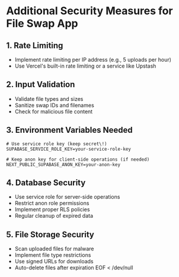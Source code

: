 # Additional Security Measures for File Swap App

## 1. Rate Limiting
- Implement rate limiting per IP address (e.g., 5 uploads per hour)
- Use Vercel's built-in rate limiting or a service like Upstash

## 2. Input Validation
- Validate file types and sizes
- Sanitize swap IDs and filenames
- Check for malicious file content

## 3. Environment Variables Needed
```env
# Use service role key (keep secret\!)
SUPABASE_SERVICE_ROLE_KEY=your-service-role-key

# Keep anon key for client-side operations (if needed)
NEXT_PUBLIC_SUPABASE_ANON_KEY=your-anon-key
```

## 4. Database Security
- Use service role for server-side operations
- Restrict anon role permissions
- Implement proper RLS policies
- Regular cleanup of expired data

## 5. File Storage Security
- Scan uploaded files for malware
- Implement file type restrictions
- Use signed URLs for downloads
- Auto-delete files after expiration
EOF < /dev/null
